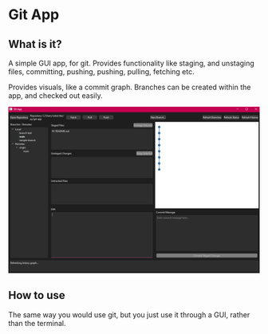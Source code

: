 # Git App

## What is it?

A simple GUI app, for git. Provides functionality like staging, and unstaging
files, committing, pushing, pushing, pulling, fetching etc.

Provides visuals, like a commit graph. Branches can be created within the app,
and checked out easily.

![The interface](assets/image.png)

## How to use

The same way you would use git, but you just use it through a GUI, rather than
the terminal.
